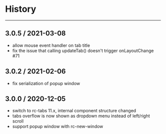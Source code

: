 # History
----

## 3.0.5 / 2021-03-08
- allow mouse event handler on tab title
- fix the issue that calling updateTab() doesn't trigger onLayoutChange #71

## 3.0.2 / 2021-02-06
- fix serialization of popup window

## 3.0.0 / 2020-12-05
- switch to rc-tabs 11.x, internal component structure changed
- tabs overflow is now shown as dropdown menu instead of left/right scroll
- support popup window with rc-new-window
